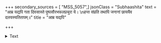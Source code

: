 +++
secondary_sources = [ "MSS_5057",]
jsonClass = "Subhaashita"
text = "आम्र यद्यपि गता दिवसास्ते पुष्पसौरभफलप्रचुरा ये।  \nहन्त संप्रति तथापि जनानां छाययैव दलयस्यतितापम्॥"
title = "आम्र यद्यपि"

+++

<details><summary>Text</summary>

आम्र यद्यपि गता दिवसास्ते पुष्पसौरभफलप्रचुरा ये।  
हन्त संप्रति तथापि जनानां छाययैव दलयस्यतितापम्॥
</details>
